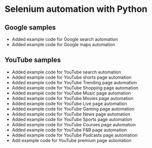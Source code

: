 <h1>Selenium automation with Python</h1>

<h2> Google samples </h2>
<ul>
<li>Added example code for Google search automation</li>
<li>Added example code for Google maps automation</li>
</ul>

<h2> YouTube samples </h2>
<ul>
<li>Added example code for YouTube search automation</li>
<li>Added example code for YouTube shorts page automation</li>
<li>Added example code for YouTube Trending page automation</li>
<li>Added example code for YouTube Shopping page automation</li>
<li>Added example code for YouTube Music page automation</li>
<li>Added example code for YouTube Movies page automation</li>
<li>Added example code for YouTube Live page automation</li>
<li>Added example code for YouTube Gaming page automation</li>
<li>Added example code for YouTube News page automation</li>
<li>Added example code for YouTube Sports page automation</li>
<li>Added example code for YouTube Courses page automation</li>
<li>Added example code for YouTube F&B page automation</li>
<li>Added example code for YouTube Podcasts page automation</li>
<li>Add example code for YouTube premium page automation</li>
</ul>
